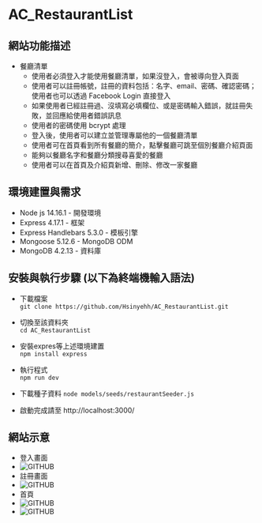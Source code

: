 # AC_RestaurantList

## 網站功能描述
* 餐廳清單 
	* 使用者必須登入才能使用餐廳清單，如果沒登入，會被導向登入頁面
	* 使用者可以註冊帳號，註冊的資料包括：名字、email、密碼、確認密碼；使用者也可以透過 Facebook Login 直接登入
	* 如果使用者已經註冊過、沒填寫必填欄位、或是密碼輸入錯誤，就註冊失敗，並回應給使用者錯誤訊息
	* 使用者的密碼使用 bcrypt 處理
	* 登入後，使用者可以建立並管理專屬他的一個餐廳清單
	* 使用者可在首頁看到所有餐廳的簡介，點擊餐廳可跳至個別餐廳介紹頁面
	* 能夠以餐廳名字和餐廳分類搜尋喜愛的餐廳
	* 使用者可以在首頁及介紹頁新增、刪除、修改一家餐廳
	

## 環境建置與需求 
* Node js 14.16.1 - 開發環境 
* Express 4.17.1 - 框架
* Express Handlebars 5.3.0 - 模板引擎 
* Mongoose 5.12.6 -  MongoDB ODM
* MongoDB 4.2.13 - 資料庫

## 安裝與執行步驟 (以下為終端機輸入語法)
* 下載檔案  
  `git clone https://github.com/Hsinyehh/AC_RestaurantList.git`
 
* 切換至該資料夾  
 `cd AC_RestaurantList`

* 安裝expres等上述環境建置  
 `npm install express`

* 執行程式  
 `npm run dev`

* 下載種子資料
 `node models/seeds/restaurantSeeder.js`

* 啟動完成請至 http://localhost:3000/ 

## 網站示意
* 登入畫面
* ![GITHUB](https://img.onl/YBYz50)
* 註冊畫面
* ![GITHUB](https://img.onl/BFAGeG)
* 首頁
* ![GITHUB](https://img.onl/1mKJ0J)
* ![GITHUB](https://img.onl/e2r9SW)
